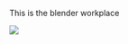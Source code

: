 This is the blender workplace

![](https://raw.githubusercontent.com/xiebaochun/blender-workplace/master/render/watch.png)